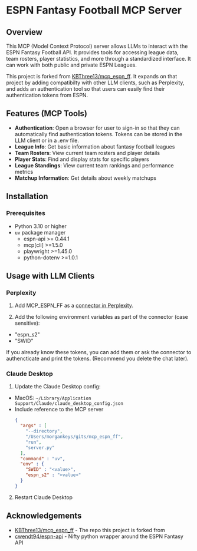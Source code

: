 # ESPN Fantasy Football MCP Server

## Overview

This MCP (Model Context Protocol) server allows LLMs to interact with the ESPN Fantasy Football API. It provides tools for accessing league data, team rosters, player statistics, and more through a standardized interface. It can work with both public and private ESPN Leagues.

This project is forked from [KBThree13/mcp_espn_ff](https://github.com/KBThree13/mcp_espn_ff). It expands on that project by adding compatibilty with other LLM clients, such as Perplexity, and adds an authentication tool so that users can easily find their authentication tokens from ESPN.

## Features (MCP Tools)

- **Authentication**: Open a browser for user to sign-in so that they can automatically find authentication tokens. Tokens can be stored in the LLM client or in a .env file.
- **League Info**: Get basic information about fantasy football leagues
- **Team Rosters**: View current team rosters and player details
- **Player Stats**: Find and display stats for specific players
- **League Standings**: View current team rankings and performance metrics
- **Matchup Information**: Get details about weekly matchups

## Installation

### Prerequisites

- Python 3.10 or higher
- `uv` package manager
  - espn-api >= 0.44.1
  - mcp[cli] >=1.5.0
  - playwright >=1.45.0
  - python-dotenv >=1.0.1


## Usage with LLM Clients

### Perplexity

1. Add MCP_ESPN_FF as a [connector in Perplexity](https://www.perplexity.ai/search/how-do-i-add-a-connector-the-p-O2JTAQUFRiKI68X_4N43ww).

2. Add the following environment variables as part of the connector (case sensitive):
  - "espn_s2"
  - "SWID"

  If you already know these tokens, you can add them or ask the connector to authencticate and print the tokens. (Recommend you delete the chat later).


### Claude Desktop

1. Update the Claude Desktop config:
- MacOS: `~/Library/Application Support/Claude/claude_desktop_config.json`
- Include reference to the MCP server
  ```json
  {
    "args" : [
      "--directory",
      "/Users/morgankeys/gits/mcp_espn_ff",
      "run",
      "server.py"
    ],
    "command" : "uv",
    "env" : {
      "SWID" : "<value>",
      "espn_s2" : "<value>"
    }
  }
  ```
2. Restart Claude Desktop


## Acknowledgements
- [KBThree13/mcp_espn_ff](https://github.com/KBThree13/mcp_espn_ff) - The repo this project is forked from
- [cwendt94/espn-api](https://github.com/cwendt94/espn-api) - Nifty python wrapper around the ESPN Fantasy API